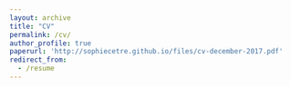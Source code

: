 ```yaml
---
layout: archive
title: "CV"
permalink: /cv/
author_profile: true
paperurl: 'http://sophiecetre.github.io/files/cv-december-2017.pdf'
redirect_from:
  - /resume
---
```

